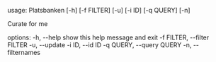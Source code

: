 usage: Platsbanken [-h] [-f FILTER] [-u] [-i ID] [-q QUERY] [-n]

Curate for me

options:
  -h, --help            show this help message and exit
  -f FILTER, --filter FILTER
  -u, --update
  -i ID, --id ID
  -q QUERY, --query QUERY
  -n, --filternames
